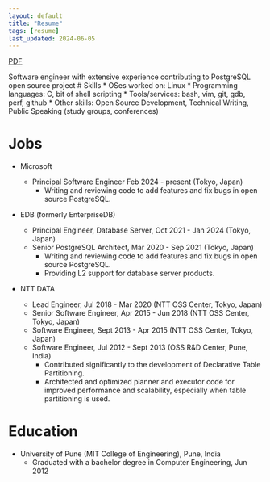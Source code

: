 ```yaml
---
layout: default
title: "Resume"
tags: [resume]
last_updated: 2024-06-05
---
```

<p><a href="/files/resume.pdf">PDF</a></p>
Software engineer with extensive experience contributing to PostgreSQL open source project
# Skills
* OSes worked on: Linux
* Programming languages: C, bit of shell scripting
* Tools/services: bash, vim, git, gdb, perf, github
* Other skills: Open Source Development, Technical Writing, Public Speaking (study groups, conferences)

# Jobs
- Microsoft
  - Principal Software Engineer Feb 2024 - present (Tokyo, Japan)
    - Writing and reviewing code to add features and fix bugs in open source PostgreSQL.

- EDB (formerly EnterpriseDB)
  - Principal Engineer, Database Server, Oct 2021 - Jan 2024 (Tokyo, Japan)
  - Senior PostgreSQL Architect, Mar 2020 - Sep 2021 (Tokyo, Japan)
    - Writing and reviewing code to add features and fix bugs in open source PostgreSQL.
    - Providing L2 support for database server products.

- NTT DATA
  - Lead Engineer, Jul 2018 - Mar 2020 (NTT OSS Center, Tokyo, Japan)
  - Senior Software Engineer, Apr 2015 - Jun 2018  (NTT OSS Center, Tokyo, Japan)
  - Software Engineer, Sept 2013 - Apr 2015 (NTT OSS Center, Tokyo, Japan)
  - Software Engineer, Jul 2012 - Sept 2013 (OSS R&D Center, Pune, India)
    - Contributed significantly to the development of Declarative Table Partitioning.
    - Architected and optimized planner and executor code for improved performance and scalability, especially when table partitioning is used.

# Education
- University of Pune (MIT College of Engineering), Pune, India
  - Graduated with a bachelor degree in Computer Engineering, Jun 2012

